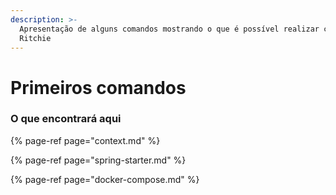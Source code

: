 ```yaml
---
description: >-
  Apresentação de alguns comandos mostrando o que é possível realizar com
  Ritchie
---
```


# Primeiros comandos

### **O que encontrará aqui**

{% page-ref page="context.md" %}

{% page-ref page="spring-starter.md" %}

{% page-ref page="docker-compose.md" %}





